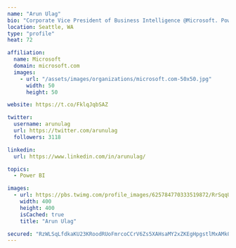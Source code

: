 ```yaml
---
name: "Arun Ulag"
bio: "Corporate Vice President of Business Intelligence @Microsoft. Power BI, Azure Analysis Services, SQL Server Analysis Services, SQL Server Reporting Services"
location: Seattle, WA
type: "profile"
heat: 72

affiliation:
  name: Microsoft
  domain: microsoft.com
  images:
    - url: "/assets/images/organizations/microsoft.com-50x50.jpg"
      width: 50
      height: 50

website: https://t.co/FklqJqbSAZ

twitter:
  username: arunulag
  url: https://twitter.com/arunulag
  followers: 3118

linkedin:
  url: https://www.linkedin.com/in/arunulag/

topics:
  - Power BI

images:
  - url: https://pbs.twimg.com/profile_images/625784770333519872/RrSqqUEZ_400x400.jpg
    width: 400
    height: 400
    isCached: true
    title: "Arun Ulag"

secured: "RzWLSqLfdkaKU23KRoodRUoFmrcoCCrV6Zs5XAHsaMY2xZKEgHpgstlMxAMk09xBXuT5SPA6osXEiAVbGeInDZcn/UTmaOYUqn1An5TXkcRm/dXMXEWDHqwqwGHCGHIKYstL7gUigFumkSiLcEGv0k1D2oz3/DltCh8+TFivWMEoRMDiejaemZHM/NksWwkdOIANpuJgk5GxSLVc7wENmwkEEIRy11L0d+oQCXFscfsqbbuMf0Kp4SZaj6UMCMI6X2kvr0sfolQKR5/Qc2R2aa+fzt+UnLIo/svOFo2gFY7DzUbJal8HN9XAxoO2CHdlUy1DKnMuK2E81tQrW1+KNRHbf20k2nub1+qE4Mrx/07X7bUWgJjuCMT340R5E9u+QQkwuHqchPwBZe3/xuM5hHAmELvjUbMNZBk1ErdpgX8=;qOadnGqNSiUdj/oNSxMljw=="
---
```


